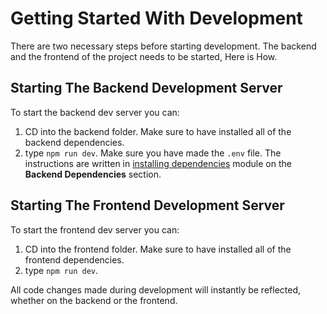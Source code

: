 # Getting Started With Development

There are two necessary steps before starting development. The backend and the frontend of the project needs to be started, Here is How.

## Starting The Backend Development Server

To start the backend dev server you can:

1. CD into the backend folder. Make sure to have installed all of the backend dependencies.
2. type `npm run dev`. Make sure you have made the `.env` file. The instructions are written in [installing dependencies](./installing-dependencies.md) module on the **Backend Dependencies** section.

## Starting The Frontend Development Server

To start the frontend dev server you can:

1. CD into the frontend folder. Make sure to have installed all of the frontend dependencies.
2. type `npm run dev`.

All code changes made during development will instantly be reflected, whether on the backend or the frontend.
